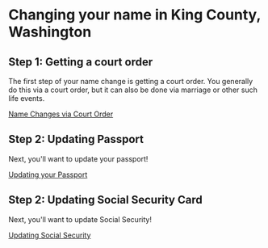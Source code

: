 # Changing your name in King County, Washington

## Step 1: Getting a court order

The first step of your name change is getting a court order. You generally do this via a court order, but it can also be done via marriage or other such life events.

[Name Changes via Court Order](name_change.md)

## Step 2: Updating Passport

Next, you'll want to update your passport!

[Updating your Passport](passport.md)

## Step 2: Updating Social Security Card

Next, you'll want to update Social Security!

[Updating Social Security](social_security.md)